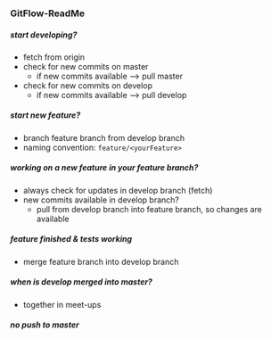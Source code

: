 ### GitFlow-ReadMe

##### start developing?
* fetch from origin
* check for new commits on master
    * if new commits available --> pull master
* check for new commits on develop
    * if new commits available --> pull develop

##### start new feature?
* branch feature branch from develop branch
* naming convention: ``feature/<yourFeature>``

##### working on a new feature in your feature branch?
* always check for updates in develop branch (fetch)
* new commits available in develop branch? 
    * pull from develop branch into feature branch, so changes are available

##### feature finished & tests working
* merge feature branch into develop branch

##### when is develop merged into master?
* together in meet-ups

##### no push to master
